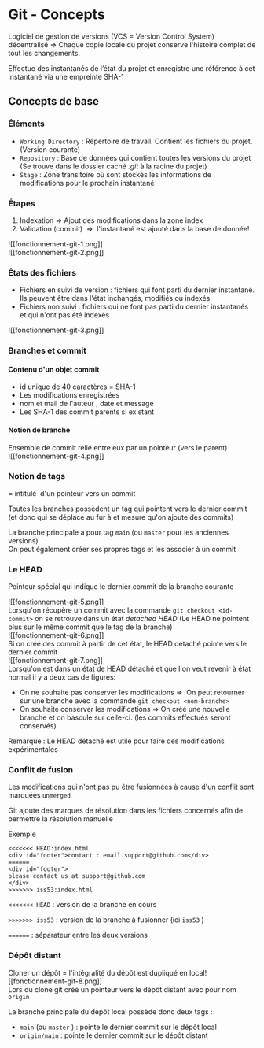 # Git - Concepts

Logiciel de gestion de versions (VCS = Version Control System)  décentralisé => Chaque copie locale du projet conserve l'histoire complet de tout les changements.

Effectue des instantanés de l’état du projet et enregistre une référence à cet instantané via une empreinte SHA-1

## Concepts de base

### Éléments

- `Working Directory` : Répertoire de travail. Contient les fichiers du projet. (Version courante)
- `Repository` : Base de données qui contient toutes les versions du projet (Se trouve dans le dossier caché *.git* à la racine du projet)
- `Stage` : Zone transitoire où sont stockés les informations de modifications pour le prochain instantané

### Étapes

1. Indexation => Ajout des modifications dans la zone index
2. Validation (commit)  =>  l'instantané est ajouté dans la base de donnée!

![[fonctionnement-git-1.png]]  
![[fonctionnement-git-2.png]]

### États des fichiers

- Fichiers en suivi de version : fichiers qui font parti du dernier instantané. Ils peuvent être dans l'état inchangés, modifiés ou indexés
- Fichiers non suivi : fichiers qui ne font pas parti du dernier instantanés et qui n'ont pas été indexés  

![[fonctionnement-git-3.png]]

### Branches et commit

#### Contenu d'un objet commit

- id unique de 40 caractères = SHA-1
- Les modifications enregistrées
- nom et mail de l'auteur , date et message
- Les SHA-1 des commit parents si existant

#### Notion de branche

Ensemble de commit relié entre eux par un pointeur (vers le parent)  
![[fonctionnement-git-4.png]]

### Notion de tags

= intitulé  d'un pointeur vers un commit

Toutes les branches possèdent un tag qui pointent vers le dernier commit (et donc qui se déplace au fur à et mesure qu'on ajoute des commits)

La branche principale a pour tag `main` (ou `master` pour les anciennes versions)  
On peut également créer ses propres tags et les associer à un commit

### Le HEAD

Pointeur spécial qui indique le dernier commit de la branche courante

![[fonctionnement-git-5.png]]  
Lorsqu'on récupère un commit avec la commande `git checkout <id-commit>` on se retrouve dans un état *detached HEAD* (Le HEAD ne pointent plus sur le même commit que le tag de la branche)  
![[fonctionnement-git-6.png]]  
Si on créé des commit à partir de cet état, le HEAD détaché pointe vers le dernier commit  
![[fonctionnement-git-7.png]]  
Lorsqu'on est dans un état de HEAD détaché et que l'on veut revenir à état normal il y a deux cas de figures:

- On ne souhaite pas conserver les modifications =>  On peut retourner sur une branche avec la commande `git checkout <nom-branche>`
- On souhaite conserver les modifications => On créé une nouvelle branche et on bascule sur celle-ci. (les commits effectués seront conservés)
	

Remarque : Le HEAD détaché est utile pour faire des modifications expérimentales

### Conflit de fusion

Les modifications qui n'ont pas pu être fusionnées à cause d'un conflit sont marquées `unmerged`

Git ajoute des marques de résolution dans les fichiers concernés afin de permettre la résolution manuelle

Exemple

```
<<<<<<< HEAD:index.html
<div id="footer">contact : email.support@github.com</div>
======
<div id="footer">
please contact us at support@github.com
</div>
>>>>>>> iss53:index.html
```

  

`<<<<<<< HEAD` : version de la branche en cours

`>>>>>>> iss53` : version de la branche à fusionner (ici `iss53` )

`======` : séparateur entre les deux versions

### Dépôt distant

Cloner un dépôt = l'intégralité du dépôt est dupliqué en local![[fonctionnement-git-8.png]]  
Lors du clone git créé un pointeur vers le dépôt distant avec pour nom  `origin`

La branche principale du dépôt local possède donc deux tags :
- `main` (ou `master` ) : pointe le dernier commit sur le dépôt local
- `origin/main` : pointe le dernier commit sur le dépôt distant
